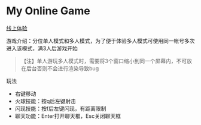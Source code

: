 # My Online Game

[线上体验](https://app6532.acapp.acwing.com.cn/)

游戏介绍：分位单人模式和多人模式，为了便于体验多人模式可使用同一帐号多次进入该模式，满3人后游戏开始

> 【注】单人游玩多人模式时，需要将3个窗口缩小到同一个屏幕内，不可放在后台否则不会进行渲染导致bug



玩法

- 右键移动
- 火球技能：按q后左键射击
- 闪现技能：按f后左键闪现，有距离限制
- 聊天功能：Enter打开聊天框，Esc关闭聊天框


